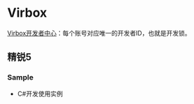 # Virbox
[Virbox开发者中心](https://developer.lm.virbox.com/login.html)：每个账号对应唯一的开发者ID，也就是开发锁。

## 精锐5
### Sample
* C#开发使用实例
